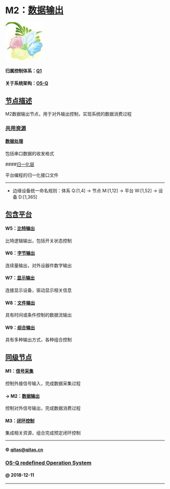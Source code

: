 ﻿# M2：[数据输出](https://github.com/OS-Q/M2) 

[![sites](OS-Q/OS-Q.png)](http://www.OS-Q.com)

#### 归属控制体系：[Q1](https://github.com/OS-Q/Q1)

#### 关于系统架构：[OS-Q](https://github.com/OS-Q/OS-Q)

## [节点描述](https://github.com/OS-Q/M2/wiki) 

M2数据输出节点，用于对外输出控制，实现系统的数据消费过程

### [共用资源](https://github.com/OS-Q/M2/wiki) 

#### [数据处理](IO/)

包括串口数据的收发格式

####[归一化层](OS-Q/)

平台编程的归一化接口文件

---

- 边缘设备统一命名规则：体系 Q:[1,4] -> 节点 M:[1,12] -> 平台 W:[1,52] -> 设备 D:[1,365]

## [包含平台](https://github.com/OS-Q/M2/wiki) 

#### W5：[比特输出](https://github.com/OS-Q/W5)

比特逻辑输出，包括开关状态控制

#### W6：[字节输出](https://github.com/OS-Q/W6)

连续量输出，对外设器件数字输出

#### W7：[显示输出](https://github.com/OS-Q/W7)

连接显示设备，驱动显示相关信息

#### W8：[文件输出](https://github.com/OS-Q/W8)

具有时间或条件控制的数据流输出

#### W9：[组合输出](https://github.com/OS-Q/W9)

具有多种输出方式，各种组合控制

## [同级节点](https://github.com/OS-Q/Q1/wiki)

#### M1：[信号采集](https://github.com/OS-Q/M1)

控制外接信号输入，完成数据采集过程

#### -> M2：[数据输出](https://github.com/OS-Q/M2)

控制对外信号输出，完成数据消费过程

#### M3：[闭环控制](https://github.com/OS-Q/M3)

集成相关资源，组合完成预定闭环控制



---

####  © qitas@qitas.cn
###  [OS-Q redefined Operation System](http://www.OS-Q.com)
####  @ 2018-12-11

---